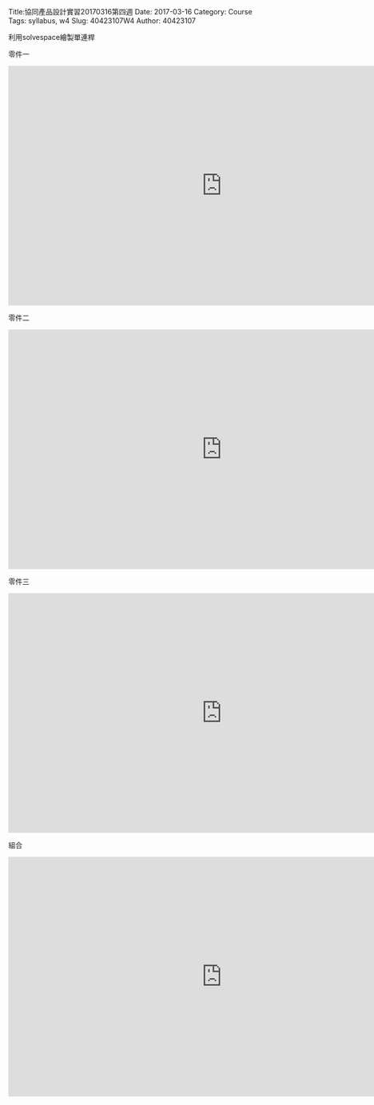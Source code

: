 Title:協同產品設計實習20170316第四週
Date: 2017-03-16
Category: Course
Tags: syllabus, w4
Slug: 40423107W4
Author: 40423107

利用solvespace繪製單連桿

<!-- PELICAN_END_SUMMARY -->


零件一

<iframe width="854" height="480" src="https://www.youtube.com/embed/qmimTBGnoaw" frameborder="0" allowfullscreen></iframe>

零件二

<iframe width="854" height="480" src="https://www.youtube.com/embed/fbNXiShwi3Q" frameborder="0" allowfullscreen></iframe>

零件三

<iframe width="854" height="480" src="https://www.youtube.com/embed/_Ir8e_aRKJc" frameborder="0" allowfullscreen></iframe>

組合

<iframe width="854" height="480" src="https://www.youtube.com/embed/VZQbRwQik_Q" frameborder="0" allowfullscreen></iframe>


